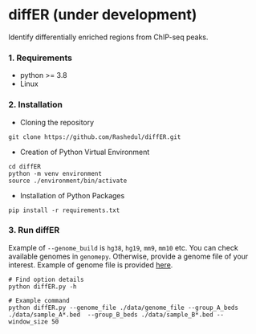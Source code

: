 # diffER (under development)
Identify differentially enriched regions from ChIP-seq peaks. 

### 1. Requirements 
- python >= 3.8
- Linux

### 2. Installation

 - Cloning the repository

```
git clone https://github.com/Rashedul/diffER.git
```

 - Creation of Python Virtual Environment

```
cd diffER
python -m venv environment
source ./environment/bin/activate
```

 - Installation of Python Packages

```
pip install -r requirements.txt
```

### 3. Run diffER
Example of `--genome_build` is `hg38`, `hg19`, `mm9`, `mm10` etc.  You can check available genomes in `genomepy`. Otherwise, provide a genome file of your interest. Example of genome file is provided [here](./data/genome_file). 

```
# Find option details
python diffER.py -h

# Example command 
python diffER.py --genome_file ./data/genome_file --group_A_beds ./data/sample_A*.bed  --group_B_beds ./data/sample_B*.bed --window_size 50
```
